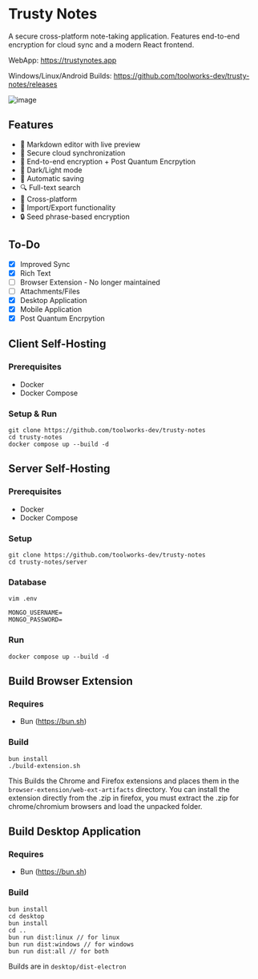 # Trusty Notes

A secure cross-platform note-taking application. Features end-to-end encryption for cloud sync and a modern React frontend.

WebApp: https://trustynotes.app

Windows/Linux/Android Builds: https://github.com/toolworks-dev/trusty-notes/releases

![image](https://github.com/user-attachments/assets/f63a297a-3122-47c4-a57b-9042f3461c80)

## Features

- 📝 Markdown editor with live preview
- 🔄 Secure cloud synchronization 
- 🔐 End-to-end encryption + Post Quantum Encrpytion
- 🌙 Dark/Light mode
- 💾 Automatic saving
- 🔍 Full-text search
- 📱 Cross-platform
- 💾 Import/Export functionality
- 🔒 Seed phrase-based encryption

## To-Do
- [x] Improved Sync
- [x] Rich Text
- [ ] Browser Extension - No longer maintained
- [ ] Attachments/Files
- [x] Desktop Application
- [x] Mobile Application
- [x] Post Quantum Encrpytion

## Client Self-Hosting

### Prerequisites
- Docker
- Docker Compose

### Setup & Run
```
git clone https://github.com/toolworks-dev/trusty-notes
cd trusty-notes
docker compose up --build -d
```

## Server Self-Hosting

### Prerequisites
- Docker
- Docker Compose

### Setup
```
git clone https://github.com/toolworks-dev/trusty-notes
cd trusty-notes/server
```

### Database
```
vim .env

MONGO_USERNAME=
MONGO_PASSWORD=
```

### Run
```
docker compose up --build -d
```

## Build Browser Extension

### Requires
- Bun (https://bun.sh)

### Build

```
bun install
./build-extension.sh
```

This Builds the Chrome and Firefox extensions and places them in the `browser-extension/web-ext-artifacts` directory. You can install the extension directly from the .zip in firefox, you must extract the .zip for chrome/chromium browsers and load the unpacked folder.

## Build Desktop Application

### Requires
- Bun (https://bun.sh)

### Build

```
bun install
cd desktop
bun install
cd ..
bun run dist:linux // for linux
bun run dist:windows // for windows
bun run dist:all // for both
```

Builds are in ```desktop/dist-electron```
